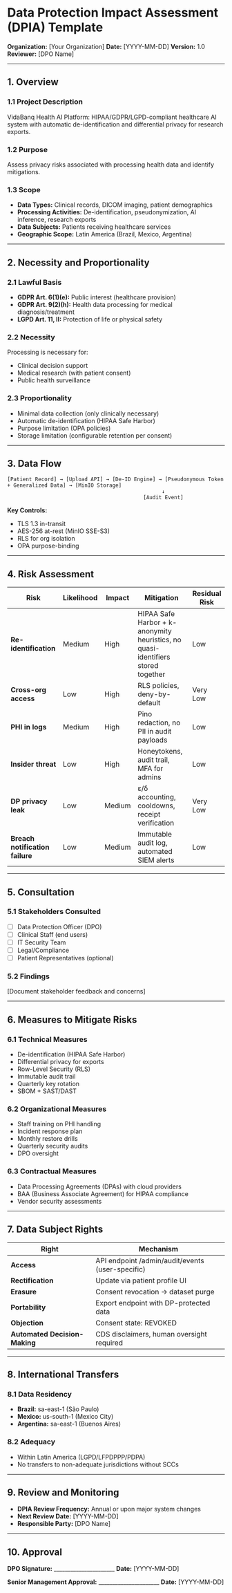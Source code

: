 # Data Protection Impact Assessment (DPIA) Template

**Organization:** [Your Organization]
**Date:** [YYYY-MM-DD]
**Version:** 1.0
**Reviewer:** [DPO Name]

---

## 1. Overview

### 1.1 Project Description
VidaBanq Health AI Platform: HIPAA/GDPR/LGPD-compliant healthcare AI system with automatic de-identification and differential privacy for research exports.

### 1.2 Purpose
Assess privacy risks associated with processing health data and identify mitigations.

### 1.3 Scope
- **Data Types:** Clinical records, DICOM imaging, patient demographics
- **Processing Activities:** De-identification, pseudonymization, AI inference, research exports
- **Data Subjects:** Patients receiving healthcare services
- **Geographic Scope:** Latin America (Brazil, Mexico, Argentina)

---

## 2. Necessity and Proportionality

### 2.1 Lawful Basis
- **GDPR Art. 6(1)(e):** Public interest (healthcare provision)
- **GDPR Art. 9(2)(h):** Health data processing for medical diagnosis/treatment
- **LGPD Art. 11, II:** Protection of life or physical safety

### 2.2 Necessity
Processing is necessary for:
- Clinical decision support
- Medical research (with patient consent)
- Public health surveillance

### 2.3 Proportionality
- Minimal data collection (only clinically necessary)
- Automatic de-identification (HIPAA Safe Harbor)
- Purpose limitation (OPA policies)
- Storage limitation (configurable retention per consent)

---

## 3. Data Flow

```
[Patient Record] → [Upload API] → [De-ID Engine] → [Pseudonymous Token + Generalized Data] → [MinIO Storage]
                                                  ↓
                                            [Audit Event]
```

**Key Controls:**
- TLS 1.3 in-transit
- AES-256 at-rest (MinIO SSE-S3)
- RLS for org isolation
- OPA purpose-binding

---

## 4. Risk Assessment

| Risk | Likelihood | Impact | Mitigation | Residual Risk |
|------|-----------|--------|-----------|--------------|
| **Re-identification** | Medium | High | HIPAA Safe Harbor + k-anonymity heuristics, no quasi-identifiers stored together | Low |
| **Cross-org access** | Low | High | RLS policies, deny-by-default | Very Low |
| **PHI in logs** | Medium | High | Pino redaction, no PII in audit payloads | Low |
| **Insider threat** | Low | High | Honeytokens, audit trail, MFA for admins | Low |
| **DP privacy leak** | Low | Medium | ε/δ accounting, cooldowns, receipt verification | Very Low |
| **Breach notification failure** | Low | Medium | Immutable audit log, automated SIEM alerts | Low |

---

## 5. Consultation

### 5.1 Stakeholders Consulted
- [ ] Data Protection Officer (DPO)
- [ ] Clinical Staff (end users)
- [ ] IT Security Team
- [ ] Legal/Compliance
- [ ] Patient Representatives (optional)

### 5.2 Findings
[Document stakeholder feedback and concerns]

---

## 6. Measures to Mitigate Risks

### 6.1 Technical Measures
- De-identification (HIPAA Safe Harbor)
- Differential privacy for exports
- Row-Level Security (RLS)
- Immutable audit trail
- Quarterly key rotation
- SBOM + SAST/DAST

### 6.2 Organizational Measures
- Staff training on PHI handling
- Incident response plan
- Monthly restore drills
- Quarterly security audits
- DPO oversight

### 6.3 Contractual Measures
- Data Processing Agreements (DPAs) with cloud providers
- BAA (Business Associate Agreement) for HIPAA compliance
- Vendor security assessments

---

## 7. Data Subject Rights

| Right | Mechanism |
|-------|-----------|
| **Access** | API endpoint /admin/audit/events (user-specific) |
| **Rectification** | Update via patient profile UI |
| **Erasure** | Consent revocation → dataset purge |
| **Portability** | Export endpoint with DP-protected data |
| **Objection** | Consent state: REVOKED |
| **Automated Decision-Making** | CDS disclaimers, human oversight required |

---

## 8. International Transfers

### 8.1 Data Residency
- **Brazil:** sa-east-1 (São Paulo)
- **Mexico:** us-south-1 (Mexico City)
- **Argentina:** sa-east-1 (Buenos Aires)

### 8.2 Adequacy
- Within Latin America (LGPD/LFPDPPP/PDPA)
- No transfers to non-adequate jurisdictions without SCCs

---

## 9. Review and Monitoring

- **DPIA Review Frequency:** Annual or upon major system changes
- **Next Review Date:** [YYYY-MM-DD]
- **Responsible Party:** [DPO Name]

---

## 10. Approval

**DPO Signature:** ______________________
**Date:** [YYYY-MM-DD]

**Senior Management Approval:** ______________________
**Date:** [YYYY-MM-DD]

